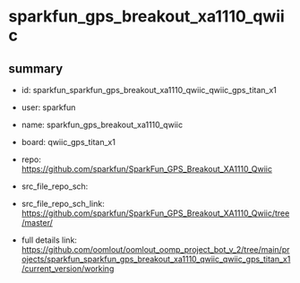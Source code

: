 # sparkfun_gps_breakout_xa1110_qwiic
 
## summary 
* id: sparkfun_sparkfun_gps_breakout_xa1110_qwiic_qwiic_gps_titan_x1
* user: sparkfun
* name: sparkfun_gps_breakout_xa1110_qwiic
* board: qwiic_gps_titan_x1
* repo: https://github.com/sparkfun/SparkFun_GPS_Breakout_XA1110_Qwiic



* src_file_repo_sch: 
* src_file_repo_sch_link: https://github.com/sparkfun/SparkFun_GPS_Breakout_XA1110_Qwiic/tree/master/
* full details link: https://github.com/oomlout/oomlout_oomp_project_bot_v_2/tree/main/projects/sparkfun_sparkfun_gps_breakout_xa1110_qwiic_qwiic_gps_titan_x1/current_version/working  







